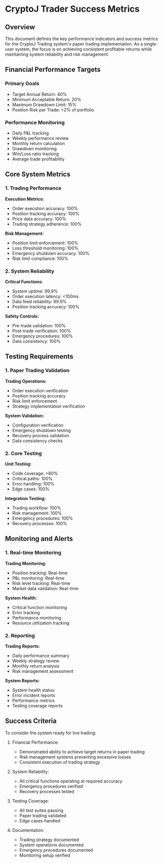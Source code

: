 # CryptoJ Trader Success Metrics

## Overview
This document defines the key performance indicators and success metrics for the CryptoJ Trading system's paper trading implementation. As a single-user system, the focus is on achieving consistent profitable returns while maintaining system reliability and risk management.

## Financial Performance Targets

### Primary Goals
- Target Annual Return: 40%
- Minimum Acceptable Return: 20%
- Maximum Drawdown Limit: 15%
- Position Risk per Trade: <2% of portfolio

### Performance Monitoring
- Daily P&L tracking
- Weekly performance review
- Monthly return calculation
- Drawdown monitoring
- Win/Loss ratio tracking
- Average trade profitability

## Core System Metrics

### 1. Trading Performance
**Execution Metrics:**
- Order execution accuracy: 100%
- Position tracking accuracy: 100%
- Price data accuracy: 100%
- Trading strategy adherence: 100%

**Risk Management:**
- Position limit enforcement: 100%
- Loss threshold monitoring: 100%
- Emergency shutdown accuracy: 100%
- Risk limit compliance: 100%

### 2. System Reliability
**Critical Functions:**
- System uptime: 99.9%
- Order execution latency: <100ms
- Data feed reliability: 99.9%
- Position tracking accuracy: 100%

**Safety Controls:**
- Pre-trade validation: 100%
- Post-trade verification: 100%
- Emergency procedures: 100%
- Data consistency: 100%

## Testing Requirements

### 1. Paper Trading Validation
**Trading Operations:**
- Order execution verification
- Position tracking accuracy
- Risk limit enforcement
- Strategy implementation verification

**System Validation:**
- Configuration verification
- Emergency shutdown testing
- Recovery process validation
- Data consistency checks

### 2. Core Testing
**Unit Testing:**
- Code coverage: >80%
- Critical paths: 100%
- Error handling: 100%
- Edge cases: 100%

**Integration Testing:**
- Trading workflow: 100%
- Risk management: 100%
- Emergency procedures: 100%
- Recovery processes: 100%

## Monitoring and Alerts

### 1. Real-time Monitoring
**Trading Monitoring:**
- Position tracking: Real-time
- P&L monitoring: Real-time
- Risk level tracking: Real-time
- Market data validation: Real-time

**System Health:**
- Critical function monitoring
- Error tracking
- Performance monitoring
- Resource utilization tracking

### 2. Reporting
**Trading Reports:**
- Daily performance summary
- Weekly strategy review
- Monthly return analysis
- Risk management assessment

**System Reports:**
- System health status
- Error incident reports
- Performance metrics
- Testing coverage reports

## Success Criteria
To consider the system ready for live trading:

1. Financial Performance:
   - Demonstrated ability to achieve target returns in paper trading
   - Risk management systems preventing excessive losses
   - Consistent execution of trading strategy

2. System Reliability:
   - All critical functions operating at required accuracy
   - Emergency procedures verified
   - Recovery processes tested

3. Testing Coverage:
   - All test suites passing
   - Paper trading validated
   - Edge cases handled

4. Documentation:
   - Trading strategy documented
   - System operations documented
   - Emergency procedures documented
   - Monitoring setup verified

